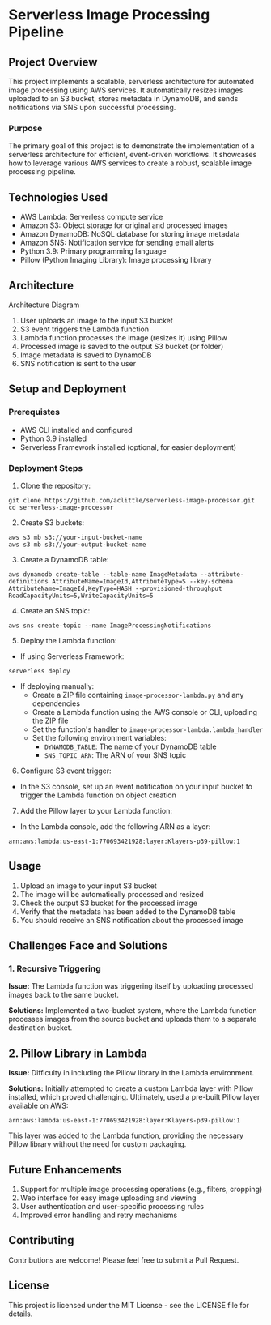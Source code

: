 # Serverless Image Processing Pipeline

## Project Overview

This project implements a scalable, serverless architecture for automated image processing using AWS services. It automatically resizes images uploaded to an S3 bucket, stores metadata in DynamoDB, and sends notifications via SNS upon successful processing.

### Purpose

The primary goal of this project is to demonstrate the implementation of a serverless architecture for efficient, event-driven workflows. It showcases how to leverage various AWS services to create a robust, scalable image processing pipeline.

## Technologies Used

- AWS Lambda: Serverless compute service
- Amazon S3: Object storage for original and processed images
- Amazon DynamoDB: NoSQL database for storing image metadata
- Amazon SNS: Notification service for sending email alerts
- Python 3.9: Primary programming language
- Pillow (Python Imaging Library): Image processing library

## Architecture

Architecture Diagram

1. User uploads an image to the input S3 bucket
2. S3 event triggers the Lambda function
3. Lambda function processes the image (resizes it) using Pillow
4. Processed image is saved to the output S3 bucket (or folder)
5. Image metadata is saved to DynamoDB
6. SNS notification is sent to the user

## Setup and Deployment

### Prerequistes

- AWS CLI installed and configured
- Python 3.9 installed
- Serverless Framework installed (optional, for easier deployment)

### Deployment Steps

1. Clone the repository:

```
git clone https://github.com/aclittle/serverless-image-processor.git
cd serverless-image-processor
```

2. Create S3 buckets:

```
aws s3 mb s3://your-input-bucket-name
aws s3 mb s3://your-output-bucket-name
```

3. Create a DynamoDB table:

```
aws dynamodb create-table --table-name ImageMetadata --attribute-definitions AttributeName=ImageId,AttributeType=S --key-schema AttributeName=ImageId,KeyType=HASH --provisioned-throughput ReadCapacityUnits=5,WriteCapacityUnits=5
```

4. Create an SNS topic:

```
aws sns create-topic --name ImageProcessingNotifications
```

5. Deploy the Lambda function:

- If using Serverless Framework:

```
serverless deploy
```

- If deploying manually:
  - Create a ZIP file containing `image-processor-lambda.py` and any dependencies
  - Create a Lambda function using the AWS console or CLI, uploading the ZIP file
  - Set the function's handler to `image-processor-lambda.lambda_handler`
  - Set the following environment variables:
    - `DYNAMODB_TABLE`: The name of your DynamoDB table
    - `SNS_TOPIC_ARN`: The ARN of your SNS topic

6. Configure S3 event trigger:

- In the S3 console, set up an event notification on your input bucket to trigger the Lambda function on object creation

7. Add the Pillow layer to your Lambda function:

- In the Lambda console, add the following ARN as a layer:

```
arn:aws:lambda:us-east-1:770693421928:layer:Klayers-p39-pillow:1
```

## Usage

1. Upload an image to your input S3 bucket
2. The image will be automatically processed and resized
3. Check the output S3 bucket for the processed image
4. Verify that the metadata has been added to the DynamoDB table
5. You should receive an SNS notification about the processed image

## Challenges Face and Solutions

### 1. Recursive Triggering

**Issue:** The Lambda function was triggering itself by uploading processed images back to the same bucket.

**Solutions:** Implemented a two-bucket system, where the Lambda function processes images from the source bucket and uploads them to a separate destination bucket.

## 2. Pillow Library in Lambda

**Issue:** Difficulty in including the Pillow library in the Lambda environment.

**Solutions:** Initially attempted to create a custom Lambda layer with Pillow installed, which proved challenging. Ultimately, used a pre-built Pillow layer available on AWS:

```
arn:aws:lambda:us-east-1:770693421928:layer:Klayers-p39-pillow:1
```

This layer was added to the Lambda function, providing the necessary Pillow library without the need for custom packaging.

## Future Enhancements

1. Support for multiple image processing operations (e.g., filters, cropping)
2. Web interface for easy image uploading and viewing
3. User authentication and user-specific processing rules
4. Improved error handling and retry mechanisms

## Contributing

Contributions are welcome! Please feel free to submit a Pull Request.

## License

This project is licensed under the MIT License - see the LICENSE file for details.
